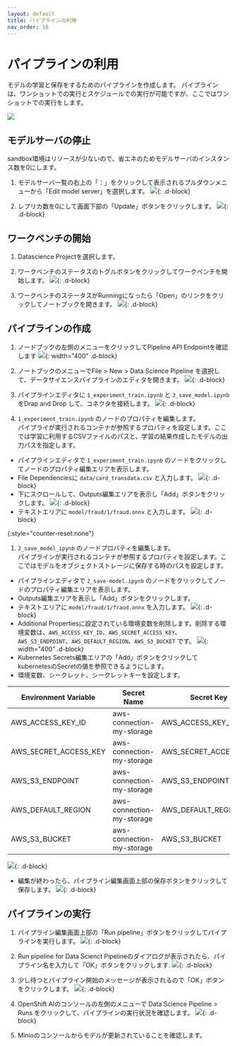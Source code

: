 ```yaml
---
layout: default
title: パイプラインの利用
nav_order: 10
---
```


# パイプラインの利用

モデルの学習と保存をするためのパイプラインを作成します。
パイプラインは、ワンショットでの実行とスケジュールでの実行が可能ですが、ここではワンショットでの実行をします。

![](../../assets/overview_pipelinerun.png)

## モデルサーバの停止

sandbox環境はリソースが少ないので、省エネのためモデルサーバのインスタンス数を0にします。

1. モデルサーバ一覧の右上の「：」をクリックして表示されるプルダウンメニューから「Edit model server」を選択します。 
![](../../assets/oai_modelserver_stop_1.png){: .d-block}

1. レプリカ数を0にして画面下部の「Update」ボタンをクリックします。
![](../../assets/oai_modelserver_stop_1.png){: .d-block}


## ワークベンチの開始

1. Datascience Projectを選択します。

1. ワークベンチのステータスのトグルボタンをクリックしてワークベンチを開始します。
![](../../assets/oai_start_workbench.png){: .d-block}

1. ワークベンチのステータスがRunningになったら「Open」のリンクをクリックしてノートブックを開きます。
![](../../assets/oai_open_workbench.png){: .d-block}

## パイプラインの作成

1. ノードブックの左側のメニューをクリックしてPipeline API Endpointを確認します
![](../../assets/oai_notebook_verify_pipeline_endpoint.png){: width="400" .d-block}

1. ノートブックのメニューでFile > New > Data Science Pipeline を選択して、データサイエンスパイプラインのエディタを開きます。
![](../../assets/oai_notebook_create_newpipeline.png){: .d-block}

1. パイプラインエディタに `1_experiment_train.ipynb` と `2_save_model.ipynb` をDrap and Drop して、コネクタを接続します。
![](../../assets/oai_notebook_create_pipeline_1.gif){: .d-block}

1. `1_experiment_train.ipynb` のノードのプロパティを編集します。<br>
パイプライが実行されるコンテナが参照するプロパティを設定します。ここでは学習に利用するCSVファイルのパスと、学習の結果作成したモデルの出力パスを指定します。
* パイプラインエディタで `1_experiment_train.ipynb` のノードをクリックしてノードのプロパティ編集エリアを表示します。
* File Dependenciesに `data/card_transdata.csv` と入力します。
![](../../assets/oai_notebook_pipeline_edit_node1_1.png){: .d-block}
* 下にスクロールして、Outputs編集エリアを表示し「Add」ボタンをクリックします。
![](../../assets/oai_notebook_pipeline_edit_node1_2.png){: .d-block}
* テキストエリアに `model/fraud/1/fraud.onnx` と入力します。
![](../../assets/oai_notebook_pipeline_edit_node1_3.png){: .d-block}

{:style="counter-reset:none"}
1. `2_save_model_ipynb` のノードプロパティを編集します。<br>
パイプラインが実行されるコンテナが参照するプロパティを設定します。ここではモデルをオブジェクトストレージに保存する時のパスを設定します。
* パイプラインエディタで `2_save-model.ipynb` のノードをクリックしてノードのプロパティ編集エリアを表示します。
* Outputs編集エリアを表示し「Add」ボタンをクリックします。
* テキストエリアに `model/fraud/1/fraud.onnx` を入力します。
![](../../assets/oai_notebook_pipeline_edit_node1_3.png){: .d-block}
* Additional Propertiesに設定されている環境変数を削除します。削除する環境変数は、`AWS_ACCESS_KEY_ID`、`AWS_SECRET_ACCESS_KEY`、`AWS_S3_ENDPOINT`、`AWS_DEFAULT_REGION`、`AWS_S3_BUCKET` です。
![](../../assets/oai_notebook_pipeline_removeenv.png){: width="400" .d-block}
* Kubernetes Secrets編集エリアの「Add」ボタンをクリックしてkubernetesのSecretの値を参照できるようにします。
* 環境変数、シークレット、シークレットキーを設定します。

|Environment Variable|Secret Name|Secret Key|
|---|---|---|
|AWS_ACCESS_KEY_ID|aws-connection-my-storage|AWS_ACCESS_KEY_ID|
|AWS_SECRET_ACCESS_KEY|aws-connection-my-storage|AWS_SECRET_ACCESS_KEY|
|AWS_S3_ENDPOINT|aws-connection-my-storage|AWS_S3_ENDPOINT|
|AWS_DEFAULT_REGION|aws-connection-my-storage|AWS_DEFAULT_REGION|
|AWS_S3_BUCKET|aws-connection-my-storage|AWS_S3_BUCKET|

![](../../assets/oai_notebook_pipeline_add_k8ssecrets_2.png){: .d-block}

* 編集が終わったら、パイプライン編集画面上部の保存ボタンをクリックして保存します。
![](../../assets/oai_notebook_pipeline_save.png){: .d-block}


## パイプラインの実行

1. パイプライン編集画面上部の「Run pipeline」ボタンをクリックしてパイプラインを実行します。
![](../../assets/oai_notebook_pipeline_start_run.png){: .d-block}

1. Run pipeline for Data Scienct Pipelineのダイアログが表示されたら、パイプライン名を入力して「OK」ボタンをクリックします.
![](../../assets/oai_notebook_pipeline_start_run_2.png){: .d-block}

1. 少し待つとパイプライン開始のメッセージが表示されるので「OK」ボタンをクリックします。
![](../../assets/oai_notebook_pipeline_start_run_3.png){: .d-block}

1. OpenShift AIのコンソールの左側のメニューで Data Science Pipeline > Runs をクリックして、パイプラインの実行状況を確認します。
![](../../assets/oai_notebook_pipeline_start_run_4.png){: .d-block}

1. Minioのコンソールからモデルが更新されていることを確認します。
